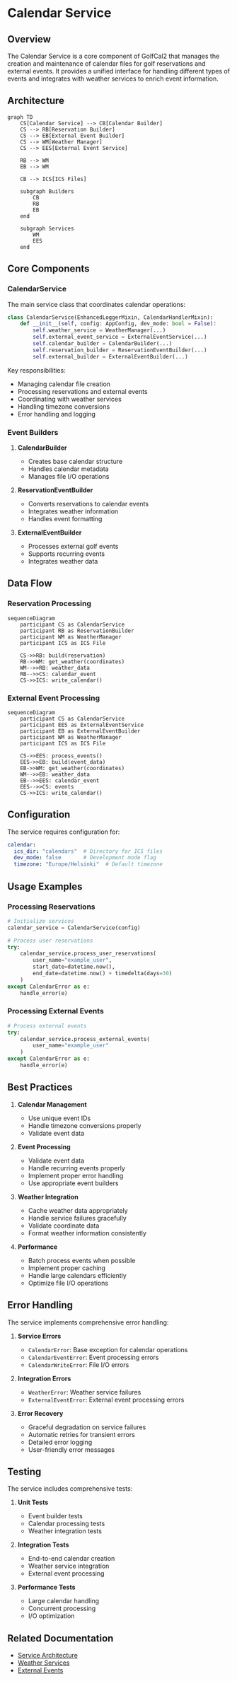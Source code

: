# Calendar Service

## Overview

The Calendar Service is a core component of GolfCal2 that manages the creation and maintenance of calendar files for golf reservations and external events. It provides a unified interface for handling different types of events and integrates with weather services to enrich event information.

## Architecture

```mermaid
graph TD
    CS[Calendar Service] --> CB[Calendar Builder]
    CS --> RB[Reservation Builder]
    CS --> EB[External Event Builder]
    CS --> WM[Weather Manager]
    CS --> EES[External Event Service]
    
    RB --> WM
    EB --> WM
    
    CB --> ICS[ICS Files]
    
    subgraph Builders
        CB
        RB
        EB
    end
    
    subgraph Services
        WM
        EES
    end
```

## Core Components

### CalendarService

The main service class that coordinates calendar operations:

```python
class CalendarService(EnhancedLoggerMixin, CalendarHandlerMixin):
    def __init__(self, config: AppConfig, dev_mode: bool = False):
        self.weather_service = WeatherManager(...)
        self.external_event_service = ExternalEventService(...)
        self.calendar_builder = CalendarBuilder(...)
        self.reservation_builder = ReservationEventBuilder(...)
        self.external_builder = ExternalEventBuilder(...)
```

Key responsibilities:
- Managing calendar file creation
- Processing reservations and external events
- Coordinating with weather services
- Handling timezone conversions
- Error handling and logging

### Event Builders

1. **CalendarBuilder**
   - Creates base calendar structure
   - Handles calendar metadata
   - Manages file I/O operations

2. **ReservationEventBuilder**
   - Converts reservations to calendar events
   - Integrates weather information
   - Handles event formatting

3. **ExternalEventBuilder**
   - Processes external golf events
   - Supports recurring events
   - Integrates weather data

## Data Flow

### Reservation Processing

```mermaid
sequenceDiagram
    participant CS as CalendarService
    participant RB as ReservationBuilder
    participant WM as WeatherManager
    participant ICS as ICS File
    
    CS->>RB: build(reservation)
    RB->>WM: get_weather(coordinates)
    WM-->>RB: weather_data
    RB-->>CS: calendar_event
    CS->>ICS: write_calendar()
```

### External Event Processing

```mermaid
sequenceDiagram
    participant CS as CalendarService
    participant EES as ExternalEventService
    participant EB as ExternalEventBuilder
    participant WM as WeatherManager
    participant ICS as ICS File
    
    CS->>EES: process_events()
    EES->>EB: build(event_data)
    EB->>WM: get_weather(coordinates)
    WM-->>EB: weather_data
    EB-->>EES: calendar_event
    EES-->>CS: events
    CS->>ICS: write_calendar()
```

## Configuration

The service requires configuration for:

```yaml
calendar:
  ics_dir: "calendars"  # Directory for ICS files
  dev_mode: false       # Development mode flag
  timezone: "Europe/Helsinki"  # Default timezone
```

## Usage Examples

### Processing Reservations

```python
# Initialize services
calendar_service = CalendarService(config)

# Process user reservations
try:
    calendar_service.process_user_reservations(
        user_name="example_user",
        start_date=datetime.now(),
        end_date=datetime.now() + timedelta(days=30)
    )
except CalendarError as e:
    handle_error(e)
```

### Processing External Events

```python
# Process external events
try:
    calendar_service.process_external_events(
        user_name="example_user"
    )
except CalendarError as e:
    handle_error(e)
```

## Best Practices

1. **Calendar Management**
   - Use unique event IDs
   - Handle timezone conversions properly
   - Validate event data

2. **Event Processing**
   - Validate event data
   - Handle recurring events properly
   - Implement proper error handling
   - Use appropriate event builders

3. **Weather Integration**
   - Cache weather data appropriately
   - Handle service failures gracefully
   - Validate coordinate data
   - Format weather information consistently

4. **Performance**
   - Batch process events when possible
   - Implement proper caching
   - Handle large calendars efficiently
   - Optimize file I/O operations

## Error Handling

The service implements comprehensive error handling:

1. **Service Errors**
   - `CalendarError`: Base exception for calendar operations
   - `CalendarEventError`: Event processing errors
   - `CalendarWriteError`: File I/O errors

2. **Integration Errors**
   - `WeatherError`: Weather service failures
   - `ExternalEventError`: External event processing errors

3. **Error Recovery**
   - Graceful degradation on service failures
   - Automatic retries for transient errors
   - Detailed error logging
   - User-friendly error messages

## Testing

The service includes comprehensive tests:

1. **Unit Tests**
   - Event builder tests
   - Calendar processing tests
   - Weather integration tests

2. **Integration Tests**
   - End-to-end calendar creation
   - Weather service integration
   - External event processing

3. **Performance Tests**
   - Large calendar handling
   - Concurrent processing
   - I/O optimization

## Related Documentation

- [Service Architecture](../../architecture/services.md)
- [Weather Services](../weather/README.md)
- [External Events](../external-events/README.md) 
